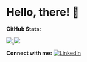 # Hello, there! 👋

**GitHub Stats:**
<div>
  
  <a href="https://github.com/anuraghazra/github-readme-stats">
    <img src="https://github-readme-stats.vercel.app/api?username=venicode&show_icons=true&theme=radical" />
  </a>
  <a href="https://github.com/anuraghazra/convoychat" style="flex: 1;" >
    <img src="https://github-readme-stats.vercel.app/api/top-langs?username=venicode&layout=compact&langs_count=8&theme=radical"/>
  </a>
</div>

**Connect with me:**
[![LinkedIn](https://img.shields.io/badge/-LinkedIn-%230077B5?style=for-the-badge&logo=linkedin&logoColor=white)](https://www.linkedin.com/in/venint/)
